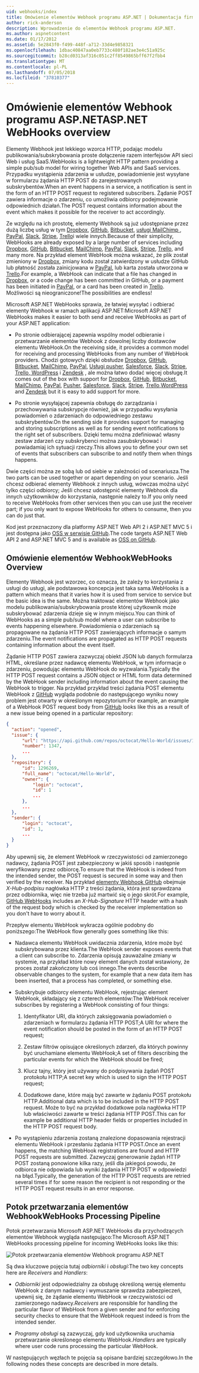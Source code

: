 ```yaml
---
uid: webhooks/index
title: Omówienie elementów Webhook programu ASP.NET | Dokumentacja firmy Microsoft
author: rick-anderson
description: Wprowadzenie do elementów Webhook programu ASP.NET.
ms.author: aspnetcontent
ms.date: 01/17/2012
ms.assetid: 5e2843f0-f499-448f-a712-33d4e9858321
ms.openlocfilehash: 1dbac40847aa0eb7733c480f182ae3e4c51a925c
ms.sourcegitcommit: b28cd0313af316c051c2ff8549865bff67f2fbb4
ms.translationtype: MT
ms.contentlocale: pl-PL
ms.lasthandoff: 07/05/2018
ms.locfileid: "37810377"
---
```

# <a name="aspnet-webhooks-overview"></a><span data-ttu-id="9a2be-103">Omówienie elementów Webhook programu ASP.NET</span><span class="sxs-lookup"><span data-stu-id="9a2be-103">ASP.NET WebHooks overview</span></span>

<span data-ttu-id="9a2be-104">Elementy Webhook jest lekkiego wzorca HTTP, podając modelu publikowania/subskrybowania proste dołączenie razem interfejsów API sieci Web i usług SaaS.</span><span class="sxs-lookup"><span data-stu-id="9a2be-104">WebHooks is a lightweight HTTP pattern providing a simple pub/sub model for wiring together Web APIs and SaaS services.</span></span> <span data-ttu-id="9a2be-105">Przypadku wystąpienia zdarzenia w usłudze, powiadomienie jest wysyłane w formularzu żądania HTTP POST do zarejestrowanych subskrybentów.</span><span class="sxs-lookup"><span data-stu-id="9a2be-105">When an event happens in a service, a notification is sent in the form of an HTTP POST request to registered subscribers.</span></span> <span data-ttu-id="9a2be-106">Żądanie POST zawiera informacje o zdarzeniu, co umożliwia odbiorcy podejmowanie odpowiednich działań.</span><span class="sxs-lookup"><span data-stu-id="9a2be-106">The POST request contains information about the event which makes it possible for the receiver to act accordingly.</span></span>

<span data-ttu-id="9a2be-107">Ze względu na ich prostotę, elementy Webhook są już udostępniane przez dużą liczbę usług w tym [Dropbox](http://dropbox.com/), [GitHub](http://www.github.com/), [Bitbucket](https://bitbucket.org/), [usługi MailChimp ](http://www.mailchimp.com/), [PayPal](http://www.paypal.com/), [Slack](http://www.slack.com), [Stripe](http://www.stripe.com), [Trello](http://www.trello.com/)i wiele innych.</span><span class="sxs-lookup"><span data-stu-id="9a2be-107">Because of their simplicity, WebHooks are already exposed by a large number of services including [Dropbox](http://dropbox.com/), [GitHub](http://www.github.com/), [Bitbucket](https://bitbucket.org/), [MailChimp](http://www.mailchimp.com/), [PayPal](http://www.paypal.com/), [Slack](http://www.slack.com), [Stripe](http://www.stripe.com), [Trello](http://www.trello.com/), and many more.</span></span> <span data-ttu-id="9a2be-108">Na przykład element WebHook można wskazać, że plik został zmieniony w [Dropbox](http://dropbox.com/), zmiany kodu został zatwierdzony w usłudze GitHub lub płatność została zainicjowana w [PayPal](http://www.paypal.com/), lub karta została utworzona w [ Trello](http://www.trello.com/).</span><span class="sxs-lookup"><span data-stu-id="9a2be-108">For example, a WebHook can indicate that a file has changed in [Dropbox](http://dropbox.com/), or a code change has been committed in GitHub, or a payment has been initiated in [PayPal](http://www.paypal.com/), or a card has been created in [Trello](http://www.trello.com/).</span></span> <span data-ttu-id="9a2be-109">Możliwości są nieograniczone!</span><span class="sxs-lookup"><span data-stu-id="9a2be-109">The possibilities are endless!</span></span>

<span data-ttu-id="9a2be-110">Microsoft ASP.NET WebHooks sprawia, że łatwiej wysyłać i odbierać elementy Webhook w ramach aplikacji ASP.NET:</span><span class="sxs-lookup"><span data-stu-id="9a2be-110">Microsoft ASP.NET WebHooks makes it easier to both send and receive WebHooks as part of your ASP.NET application:</span></span>

* <span data-ttu-id="9a2be-111">Po stronie odbierającej zapewnia wspólny model odbieranie i przetwarzanie elementów Webhook z dowolnej liczby dostawców elementu WebHook.</span><span class="sxs-lookup"><span data-stu-id="9a2be-111">On the receiving side, it provides a common model for receiving and processing WebHooks from any number of WebHook providers.</span></span> <span data-ttu-id="9a2be-112">Chodzi gotowych dzięki obsłudze [Dropbox](http://dropbox.com/), [GitHub](http://www.github.com/), [Bitbucket](https://bitbucket.org/), [MailChimp](http://www.mailchimp.com/), [PayPal](http://www.paypal.com/), [Usługi pusher](http://www.pusher.com), [Salesforce](http://www.salesforce.com), [Slack](http://www.slack.com), [Stripe](http://www.stripe.com), [Trello](http://www.trello.com/),[ WordPress](http://www.wordpress.com) i [Zendesk](https://www.zendesk.com/) , ale można łatwo dodać więcej obsługę.</span><span class="sxs-lookup"><span data-stu-id="9a2be-112">It comes out of the box with support for [Dropbox](http://dropbox.com/), [GitHub](http://www.github.com/), [Bitbucket](https://bitbucket.org/), [MailChimp](http://www.mailchimp.com/), [PayPal](http://www.paypal.com/), [Pusher](http://www.pusher.com), [Salesforce](http://www.salesforce.com), [Slack](http://www.slack.com), [Stripe](http://www.stripe.com), [Trello](http://www.trello.com/),[WordPress](http://www.wordpress.com) and [Zendesk](https://www.zendesk.com/) but it is easy to add support for more.</span></span>

* <span data-ttu-id="9a2be-113">Po stronie wysyłającej zapewnia obsługę do zarządzania i przechowywania subskrypcje również, jak w przypadku wysyłania powiadomień o zdarzeniach do odpowiedniego zestawu subskrybentów.</span><span class="sxs-lookup"><span data-stu-id="9a2be-113">On the sending side it provides support for managing and storing subscriptions as well as for sending event notifications to the right set of subscribers.</span></span> <span data-ttu-id="9a2be-114">Dzięki temu można zdefiniować własny zestaw zdarzeń czy subskrybenci można zasubskrybować i powiadamiaj ich sytuacji rzeczy.</span><span class="sxs-lookup"><span data-stu-id="9a2be-114">This allows you to define your own set of events that subscribers can subscribe to and notify them when things happens.</span></span>

<span data-ttu-id="9a2be-115">Dwie części można ze sobą lub od siebie w zależności od scenariusza.</span><span class="sxs-lookup"><span data-stu-id="9a2be-115">The two parts can be used together or apart depending on your scenario.</span></span> <span data-ttu-id="9a2be-116">Jeśli chcesz odbierać elementy Webhook z innych usług, wówczas można użyć tylko części odbiorcy; Jeśli chcesz udostępnić elementy Webhook dla innych użytkowników do korzystania, następnie należy to.</span><span class="sxs-lookup"><span data-stu-id="9a2be-116">If you only need to receive WebHooks from other services then you can use just the receiver part; if you only want to expose WebHooks for others to consume, then you can do just that.</span></span>

<span data-ttu-id="9a2be-117">Kod jest przeznaczony dla platformy ASP.NET Web API 2 i ASP.NET MVC 5 i jest dostępna jako [OSS w serwisie GitHub](https://github.com/aspnet/WebHooks).</span><span class="sxs-lookup"><span data-stu-id="9a2be-117">The code targets ASP.NET Web API 2 and ASP.NET MVC 5 and is available as [OSS on GitHub](https://github.com/aspnet/WebHooks).</span></span>

## <a name="webhooks-overview"></a><span data-ttu-id="9a2be-118">Omówienie elementów Webhook</span><span class="sxs-lookup"><span data-stu-id="9a2be-118">WebHooks Overview</span></span>

<span data-ttu-id="9a2be-119">Elementy Webhook jest wzorzec, co oznacza, że zależy to korzystania z usługi do usługi, ale podstawowa koncepcja jest taka sama.</span><span class="sxs-lookup"><span data-stu-id="9a2be-119">WebHooks is a pattern which means that it varies how it is used from service to service but the basic idea is the same.</span></span> <span data-ttu-id="9a2be-120">Można traktować elementów Webhook jako modelu publikowania/subskrybowania proste której użytkownik może subskrybować zdarzenia dzieje się w innym miejscu.</span><span class="sxs-lookup"><span data-stu-id="9a2be-120">You can think of WebHooks as a simple pub/sub model where a user can subscribe to events happening elsewhere.</span></span> <span data-ttu-id="9a2be-121">Powiadomienia o zdarzeniach są propagowane na żądania HTTP POST zawierających informacje o samym zdarzeniu.</span><span class="sxs-lookup"><span data-stu-id="9a2be-121">The event notifications are propagated as HTTP POST requests containing information about the event itself.</span></span>

<span data-ttu-id="9a2be-122">Żądanie HTTP POST zawiera zazwyczaj obiekt JSON lub danych formularza HTML, określane przez nadawcę elementu WebHook, w tym informacje o zdarzeniu, powodując elementu WebHook do wyzwalania.</span><span class="sxs-lookup"><span data-stu-id="9a2be-122">Typically the HTTP POST request contains a JSON object or HTML form data determined by the WebHook sender including information about the event causing the WebHook to trigger.</span></span> <span data-ttu-id="9a2be-123">Na przykład przykład treści żądania POST elementu WebHook z [GitHub](http://www.github.com/) wygląda podobnie do następującego wyniku nowy problem jest otwarty w określonym repozytorium:</span><span class="sxs-lookup"><span data-stu-id="9a2be-123">For example, an example of a WebHook POST request body from [GitHub](http://www.github.com/) looks like this as a result of a new issue being opened in a particular repository:</span></span>

```json
{
  "action": "opened",
  "issue": {
      "url": "https://api.github.com/repos/octocat/Hello-World/issues/1347",
      "number": 1347,
      ...
  },
  "repository": {
      "id": 1296269,
      "full_name": "octocat/Hello-World",
      "owner": {
          "login": "octocat",
          "id": 1
          ...
      },
      ...
  },
  "sender": {
      "login": "octocat",
      "id": 1,
      ...
  }
}
```

<span data-ttu-id="9a2be-124">Aby upewnij się, że element WebHook w rzeczywistości od zamierzonego nadawcy, żądania POST jest zabezpieczony w jakiś sposób i następnie weryfikowany przez odbiorcę.</span><span class="sxs-lookup"><span data-stu-id="9a2be-124">To ensure that the WebHook is indeed from the intended sender, the POST request is secured in some way and then verified by the receiver.</span></span> <span data-ttu-id="9a2be-125">Na przykład [elementy Webhook GitHub](https://developer.github.com/webhooks/) obejmuje *X-Hub-podpisu* nagłówka HTTP z treści żądania, która jest sprawdzana przez odbiornika, więc nie trzeba już martwić się o jego skrót.</span><span class="sxs-lookup"><span data-stu-id="9a2be-125">For example, [GitHub WebHooks](https://developer.github.com/webhooks/) includes an *X-Hub-Signature* HTTP header with a hash of the request body which is checked by the receiver implementation so you don't have to worry about it.</span></span>

<span data-ttu-id="9a2be-126">Przepływ elementu WebHook wykracza ogólnie podobny do poniższego:</span><span class="sxs-lookup"><span data-stu-id="9a2be-126">The WebHook flow generally goes something like this:</span></span>

* <span data-ttu-id="9a2be-127">Nadawca elementu WebHook uwidacznia zdarzenia, które może być subskrybowana przez klienta.</span><span class="sxs-lookup"><span data-stu-id="9a2be-127">The WebHook sender exposes events that a client can subscribe to.</span></span> <span data-ttu-id="9a2be-128">Zdarzenia opisują zauważalne zmiany w systemie, na przykład które nowy element danych został wstawiony, że proces został zakończony lub coś innego.</span><span class="sxs-lookup"><span data-stu-id="9a2be-128">The events describe observable changes to the system, for example that a new data item has been inserted, that a process has completed, or something else.</span></span>

* <span data-ttu-id="9a2be-129">Subskrybuje odbiorcy elementu WebHook, rejestrując element WebHook, składający się z czterech elementów:</span><span class="sxs-lookup"><span data-stu-id="9a2be-129">The WebHook receiver subscribes by registering a WebHook consisting of four things:</span></span>

     1. <span data-ttu-id="9a2be-130">Identyfikator URI, dla których zaksięgowania powiadomień o zdarzeniach w formularzu żądania HTTP POST;</span><span class="sxs-lookup"><span data-stu-id="9a2be-130">A URI for where the event notification should be posted in the form of an HTTP POST request;</span></span>

     2. <span data-ttu-id="9a2be-131">Zestaw filtrów opisujące określonych zdarzeń, dla których powinny być uruchamiane elementu WebHook;</span><span class="sxs-lookup"><span data-stu-id="9a2be-131">A set of filters describing the particular events for which the WebHook should be fired;</span></span>

     3. <span data-ttu-id="9a2be-132">Klucz tajny, który jest używany do podpisywania żądań POST protokołu HTTP;</span><span class="sxs-lookup"><span data-stu-id="9a2be-132">A secret key which is used to sign the HTTP POST request;</span></span>

     4. <span data-ttu-id="9a2be-133">Dodatkowe dane, które mają być zawarte w żądaniu POST protokołu HTTP.</span><span class="sxs-lookup"><span data-stu-id="9a2be-133">Additional data which is to be included in the HTTP POST request.</span></span> <span data-ttu-id="9a2be-134">Może to być na przykład dodatkowe pola nagłówka HTTP lub właściwości zawarte w treści żądania HTTP POST.</span><span class="sxs-lookup"><span data-stu-id="9a2be-134">This can for example be additional HTTP header fields or properties included in the HTTP POST request body.</span></span>

* <span data-ttu-id="9a2be-135">Po wystąpieniu zdarzenia zostaną znalezione dopasowania rejestracji elementu WebHook i przesłaniu żądania HTTP POST.</span><span class="sxs-lookup"><span data-stu-id="9a2be-135">Once an event happens, the matching WebHook registrations are found and HTTP POST requests are submitted.</span></span> <span data-ttu-id="9a2be-136">Zazwyczaj generowanie żądań HTTP POST zostaną ponowione kilka razy, jeśli dla jakiegoś powodu, że odbiorca nie odpowiada lub wyniki żądania HTTP POST w odpowiedzi na błąd.</span><span class="sxs-lookup"><span data-stu-id="9a2be-136">Typically, the generation of the HTTP POST requests are retried several times if for some reason the recipient is not responding or the HTTP POST request results in an error response.</span></span>

## <a name="webhooks-processing-pipeline"></a><span data-ttu-id="9a2be-137">Potok przetwarzania elementów Webhook</span><span class="sxs-lookup"><span data-stu-id="9a2be-137">WebHooks Processing Pipeline</span></span>

<span data-ttu-id="9a2be-138">Potok przetwarzania Microsoft ASP.NET WebHooks dla przychodzących elementów Webhook wygląda następująco:</span><span class="sxs-lookup"><span data-stu-id="9a2be-138">The Microsoft ASP.NET WebHooks processing pipeline for incoming WebHooks looks like this:</span></span>

![Potok przetwarzania elementów Webhook programu ASP.NET](_static/WebHookReceivers.png)

<span data-ttu-id="9a2be-140">Są dwa kluczowe pojęcia tutaj *odbiorniki* i *obsługi*:</span><span class="sxs-lookup"><span data-stu-id="9a2be-140">The two key concepts here are *Receivers* and *Handlers*:</span></span>

* <span data-ttu-id="9a2be-141">*Odbiorniki* jest odpowiedzialny za obsługę określoną wersję elementu WebHook z danym nadawcy i wymuszanie sprawdza zabezpieczeń, upewnij się, że żądanie elementu WebHook w rzeczywistości od zamierzonego nadawcy.</span><span class="sxs-lookup"><span data-stu-id="9a2be-141">*Receivers* are responsible for handling the particular flavor of WebHook from a given sender and for enforcing security checks to ensure that the WebHook request indeed is from the intended sender.</span></span>

* <span data-ttu-id="9a2be-142">*Programy obsługi* są zazwyczaj, gdy kod użytkownika uruchamia przetwarzanie określonego elementu WebHook.</span><span class="sxs-lookup"><span data-stu-id="9a2be-142">*Handlers* are typically where user code runs processing the particular WebHook.</span></span>

<span data-ttu-id="9a2be-143">W następujących węzłach te pojęcia są opisane bardziej szczegółowo.</span><span class="sxs-lookup"><span data-stu-id="9a2be-143">In the following nodes these concepts are described in more details.</span></span>
